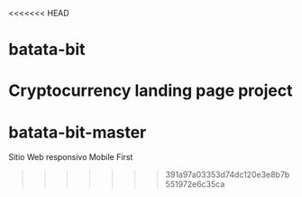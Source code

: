 <<<<<<< HEAD
# batata-bit
Cryptocurrency landing page project 
=======
# batata-bit-master
Sitio Web responsivo Mobile First
>>>>>>> 391a97a03353d74dc120e3e8b7b551972e6c35ca
